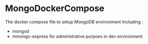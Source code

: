 # MongoDockerCompose
The docker compose file to setup MongoDB environment
Including :
- mongod
- mmongo-express for administrative purpoes in dev environment